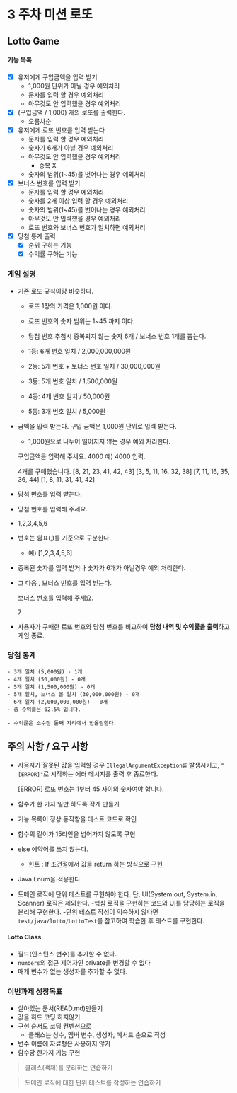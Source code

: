 # 3 주차 미션 로또

## Lotto Game

#### 기능 목록

- [X] 유저에게 구입금액을 입력 받기
    - 1,000원 단위가 아닐 경우 예외처리
    - 문자를 입력 할 경우 예외처리
    - 아무것도 안 입력했을 경우 예외처리
- [X] (구입금액 / 1,000) 개의 로또를 출력한다.
    - 오름차순
- [X] 유저에게 로또 번호를 입력 받는다
    - 문자를 입력 할 경우 예외처리
    - 숫자가 6개가 아닐 경우 예외처리
    - 아무것도 안 입력했을 경우 예외처리
        - 중복 X
    - 숫자의 범위(1~45)를 벗어나는 경우 예외처리
- [X] 보너스 번호를 입력 받기
    - 문자를 입력 할 경우 예외처리
    - 숫자를 2개 이상 입력 할 경우 예외처리
    - 숫자의 범위(1~45)를 벗어나는 경우 예외처리
    - 아무것도 안 입력했을 경우 예외처리
    - 로또 번호와 보너스 번호가 일치하면 예외처리
- [X] 당첨 통계 출력
    - [X] 순위 구하는 기능
    - [X] 수익률 구하는 기능

### 게임 설명

- 기존 로또 규칙이랑 비슷하다.
    - 로또 1장의 가격은 1,000원 이다.
    - 로또 번호의 숫자 범위는 1~45 까지 이다.
    - 당첨 번호 추첨시 중복되지 않는 숫자 6개 / 보너스 번호 1개를 뽑는다.


    - 1등: 6개 번호 일치 / 2,000,000,000원
    - 2등: 5개 번호 + 보너스 번호 일치 / 30,000,000원
    - 3등: 5개 번호 일치 / 1,500,000원
    - 4등: 4개 번호 일치 / 50,000원
    - 5등: 3개 번호 일치 / 5,000원

- 금액을 입력 받는다. 구입 금액은 1,000원 단위로 입력 받는다.
    - 1,000원으로 나누어 떨어지지 않는 경우 예외 처리한다.


    구입금액을 입력해 주세요.
    4000
    예) 4000 입력.

    4개를 구매했습니다.
    [8, 21, 23, 41, 42, 43]
    [3, 5, 11, 16, 32, 38]
    [7, 11, 16, 35, 36, 44]
    [1, 8, 11, 31, 41, 42]


- 당첨 번호를 입력 받는다.

- 당첨 번호를 입력해 주세요.
- 1,2,3,4,5,6
- 번호는 쉼표(,)를 기준으로 구분한다. 
  - 예) [1,2,3,4,5,6]
- 중복된 숫자를 입력 받거나 숫자가 6개가 아닐경우 예외 처리한다.

- 그 다음 , 보너스 번호를 입력 받는다.


    보너스 번호를 입력해 주세요.

    7

- 사용자가 구매한 로또 번호와 당첨 번호를 비교하여 **담청 내역 및 수익률을 출력**하고 게임 종료.

### 당첨 통계


    - 3개 일치 (5,000원) - 1개
    - 4개 일치 (50,000원) - 0개
    - 5개 일치 (1,500,000원) - 0개
    - 5개 일치, 보너스 볼 일치 (30,000,000원) - 0개
    - 6개 일치 (2,000,000,000원) - 0개
    - 총 수익률은 62.5% 입니다.
  
    - 수익률은 소수점 둘째 자리에서 반올림한다.

## 주의 사항 / 요구 사항

- 사용자가 잘못된 값을 입력할 경우 `IllegalArgumentException를` 발생시키고, `"[ERROR]"`로 시작하는 에러 메시지를 출력 후 종료한다.

  [ERROR] 로또 번호는 1부터 45 사이의 숫자여야 합니다.

- 함수가 한 가지 일만 하도록 작게 만들기
- 기능 목록이 정상 동작함을 테스트 코드로 확인
- 함수의 길이가 15라인을 넘어가지 않도록 구현
- else 예약어를 쓰지 않는다.
    - 힌트 : If 조건절에서 값을 return 하는 방식으로 구현
- Java Enum을 적용한다.
- 도메인 로직에 단위 테스트를 구현해야 한다. 단, UI(System.out, System.in, Scanner) 로직은 제외한다.
  -핵심 로직을 구현하는 코드와 UI를 담당하는 로직을 분리해 구현한다.
  -단위 테스트 작성이 익숙하지 않다면 `test/java/lotto/LottoTest`를 참고하여 학습한 후 테스트를 구현한다.

#### Lotto Class

- 필드(인스턴스 변수)를 추가할 수 없다.
- `numbers`의 접근 제어자인 private을 변경할 수 없다
- 매개 변수가 없는 생성자를 추가할 수 없다.

### 이번과제 성장목표

- 살아있는 문서(READ.md)만들기
- 값을 하드 코딩 하지않기
- 구현 순서도 코딩 컨벤션으로
    - 클래스는 상수, 멤버 변수, 생성자, 메서드 순으로 작성
- 변수 이름에 자료형은 사용하지 않기
- 함수당 한가지 기능 구현

> 클래스(객체)를 분리하는 연습하기

> 도메인 로직에 대한 단위 테스트를 작성하는 연습하기